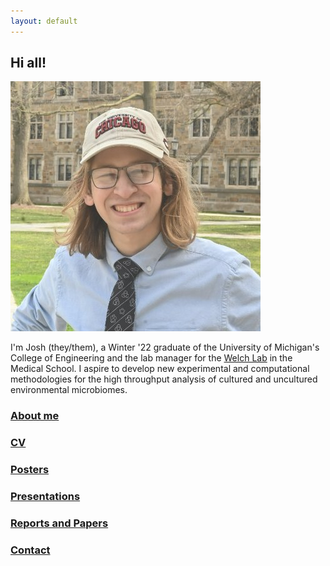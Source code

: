 ```yaml
---
layout: default
---
```

## Hi all!

![](files/josh.jpg)

I'm Josh (they/them), a Winter '22 graduate of the University of Michigan's College of Engineering and the lab manager for the [Welch Lab](https://welch-lab.github.io/) in the Medical School. I aspire to develop new experimental and computational methodologies for the high throughput analysis of cultured and uncultured environmental microbiomes.

### [About me](about_me.md)

### [CV](files/jsodicoff_CV_2022_v4.pdf)

### [Posters](posters.md)

### [Presentations](presentations.md)

### [Reports and Papers](reports.md)

### [Contact](contact.md)
